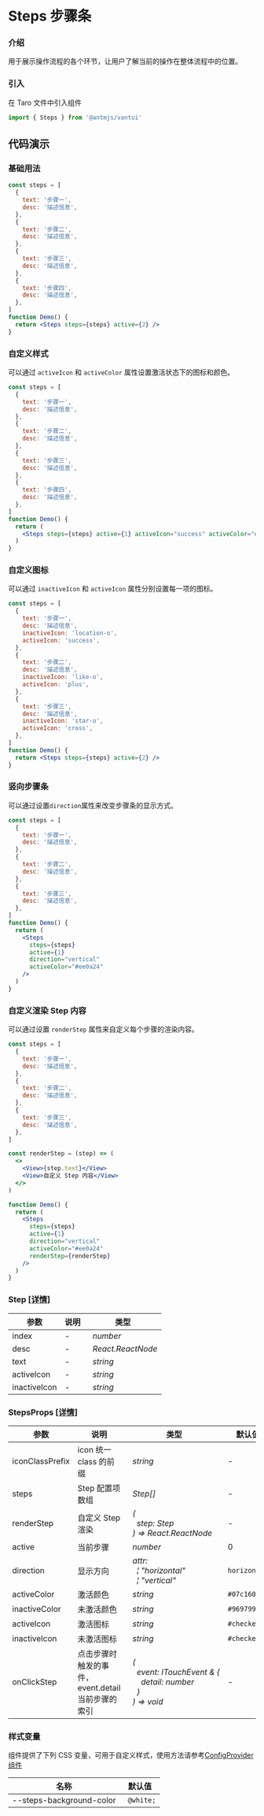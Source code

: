 # Steps 步骤条

### 介绍

用于展示操作流程的各个环节，让用户了解当前的操作在整体流程中的位置。

### 引入

在 Taro 文件中引入组件

```js
import { Steps } from '@antmjs/vantui'
```

## 代码演示

### 基础用法

```jsx
const steps = [
  {
    text: '步骤一',
    desc: '描述信息',
  },
  {
    text: '步骤二',
    desc: '描述信息',
  },
  {
    text: '步骤三',
    desc: '描述信息',
  },
  {
    text: '步骤四',
    desc: '描述信息',
  },
]
function Demo() {
  return <Steps steps={steps} active={2} />
}
```

### 自定义样式

可以通过 `activeIcon` 和 `activeColor` 属性设置激活状态下的图标和颜色。

```jsx
const steps = [
  {
    text: '步骤一',
    desc: '描述信息',
  },
  {
    text: '步骤二',
    desc: '描述信息',
  },
  {
    text: '步骤三',
    desc: '描述信息',
  },
  {
    text: '步骤四',
    desc: '描述信息',
  },
]
function Demo() {
  return (
    <Steps steps={steps} active={1} activeIcon="success" activeColor="#38f" />
  )
}
```

### 自定义图标

可以通过 `inactiveIcon` 和 `activeIcon` 属性分别设置每一项的图标。

```jsx
const steps = [
  {
    text: '步骤一',
    desc: '描述信息',
    inactiveIcon: 'location-o',
    activeIcon: 'success',
  },
  {
    text: '步骤二',
    desc: '描述信息',
    inactiveIcon: 'like-o',
    activeIcon: 'plus',
  },
  {
    text: '步骤三',
    desc: '描述信息',
    inactiveIcon: 'star-o',
    activeIcon: 'cross',
  },
]
function Demo() {
  return <Steps steps={steps} active={2} />
}
```

### 竖向步骤条

可以通过设置`direction`属性来改变步骤条的显示方式。

```jsx
const steps = [
  {
    text: '步骤一',
    desc: '描述信息',
  },
  {
    text: '步骤二',
    desc: '描述信息',
  },
  {
    text: '步骤三',
    desc: '描述信息',
  },
]
function Demo() {
  return (
    <Steps
      steps={steps}
      active={1}
      direction="vertical"
      activeColor="#ee0a24"
    />
  )
}
```

### 自定义渲染 Step 内容

可以通过设置 `renderStep` 属性来自定义每个步骤的渲染内容。

```jsx
const steps = [
  {
    text: '步骤一',
    desc: '描述信息',
  },
  {
    text: '步骤二',
    desc: '描述信息',
  },
  {
    text: '步骤三',
    desc: '描述信息',
  },
]

const renderStep = (step) => (
  <>
    <View>{step.text}</View>
    <View>自定义 Step 内容</View>
  </>
)

function Demo() {
  return (
    <Steps
      steps={steps}
      active={1}
      direction="vertical"
      activeColor="#ee0a24"
      renderStep={renderStep}
    />
  )
}
```

### Step [[详情]](https://github.com/AntmJS/vantui/tree/main/packages/vantui/types/steps.d.ts)

| 参数         | 说明 | 类型                               |
| ------------ | ---- | ---------------------------------- |
| index        | -    | _&nbsp;&nbsp;number<br/>_          |
| desc         | -    | _&nbsp;&nbsp;React.ReactNode<br/>_ |
| text         | -    | _&nbsp;&nbsp;string<br/>_          |
| activeIcon   | -    | _&nbsp;&nbsp;string<br/>_          |
| inactiveIcon | -    | _&nbsp;&nbsp;string<br/>_          |

### StepsProps [[详情]](https://github.com/AntmJS/vantui/tree/main/packages/vantui/types/steps.d.ts)

| 参数            | 说明                                              | 类型                                                                                                                                                                                                                 | 默认值       | 必填    |
| --------------- | ------------------------------------------------- | -------------------------------------------------------------------------------------------------------------------------------------------------------------------------------------------------------------------- | ------------ | ------- |
| iconClassPrefix | icon 统一 class 的前缀                            | _&nbsp;&nbsp;string<br/>_                                                                                                                                                                                            | -            | `false` |
| steps           | Step 配置项数组                                   | _&nbsp;&nbsp;Step[]<br/>_                                                                                                                                                                                            | -            | `false` |
| renderStep      | 自定义 Step 渲染                                  | _&nbsp;&nbsp;(<br/>&nbsp;&nbsp;&nbsp;&nbsp;step:&nbsp;Step<br/>&nbsp;&nbsp;)&nbsp;=>&nbsp;React.ReactNode<br/>_                                                                                                      | -            | `false` |
| active          | 当前步骤                                          | _&nbsp;&nbsp;number<br/>_                                                                                                                                                                                            | 0            | `false` |
| direction       | 显示方向                                          | _&nbsp;&nbsp;attr:<br/>&nbsp;&nbsp;&nbsp;&nbsp;&brvbar;&nbsp;"horizontal"<br/>&nbsp;&nbsp;&nbsp;&nbsp;&brvbar;&nbsp;"vertical"<br/>_                                                                                 | `horizontal` | `false` |
| activeColor     | 激活颜色                                          | _&nbsp;&nbsp;string<br/>_                                                                                                                                                                                            | `#07c160`    | `false` |
| inactiveColor   | 未激活颜色                                        | _&nbsp;&nbsp;string<br/>_                                                                                                                                                                                            | `#969799`    | `false` |
| activeIcon      | 激活图标                                          | _&nbsp;&nbsp;string<br/>_                                                                                                                                                                                            | `#checked`   | `false` |
| inactiveIcon    | 未激活图标                                        | _&nbsp;&nbsp;string<br/>_                                                                                                                                                                                            | `#checked`   | `false` |
| onClickStep     | 点击步骤时触发的事件，event.detail 当前步骤的索引 | _&nbsp;&nbsp;(<br/>&nbsp;&nbsp;&nbsp;&nbsp;event:&nbsp;ITouchEvent&nbsp;&&nbsp;{<br/>&nbsp;&nbsp;&nbsp;&nbsp;&nbsp;&nbsp;detail:&nbsp;number<br/>&nbsp;&nbsp;&nbsp;&nbsp;}<br/>&nbsp;&nbsp;)&nbsp;=>&nbsp;void<br/>_ | -            | `false` |

### 样式变量

组件提供了下列 CSS 变量，可用于自定义样式，使用方法请参考[ConfigProvider 组件](https://antmjs.github.io/vantui/#/config-provider)

| 名称                     | 默认值     |
| ------------------------ | ---------- |
| --steps-background-color | ` @white;` |
